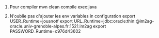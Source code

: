 1. Pour compiler
mvn clean compile exec:java

2. N'oublie pas d'ajouter les env variables in configuration
export USER_Runtime=jouanotf
export URL_Runtime=jdbc:oracle:thin:@im2ag-oracle.univ-grenoble-alpes.fr:1521:im2ag
export PASSWORD_Runtime=c976d43602